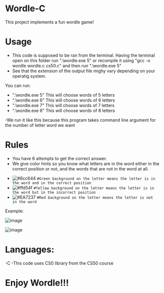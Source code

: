 # Wordle-C
This project implements a fun wordle game!

# Usage
- This code is supposed to be ran from the terminal. Having the terminal open on this folder run ".\wordle.exe 5" or recompile it using "gcc -o  wordle wordle.c cs50.c" and then run ".\wordle.exe 5"
- See that the extension of the output file mighy vary depending on your operatig system.

You can run:
- ".\wordle.exe 5" This will choose words of 5 letters
- ".\wordle.exe 6" This will choose words of 6 letters
- ".\wordle.exe 7" This will choose words of 7 letters
- ".\wordle.exe 8" This will choose words of 8 letters

-We run it like this because this program takes command line argument for the number of letter word we want

# Rules
- You have 6 attempts to get the correct answer.
- We give color hints so you know what letters are in the word either in the correct position or not, and the words that are not in the word at all.

* ![#6cc644](https://placehold.co/15x15/f03c15/f03c15.png) `#Green background on the letter means the letter is in the word and in the correct position`
* ![#ffd54f](https://placehold.co/15x15/c5f015/c5f015.png) `#Yellow background on the letter means the letter is in the word but in the incorrect position`
* ![#EA7237](https://placehold.co/15x15/1589F0/1589F0.png) `#Red background on the letter means the letter is not in the word`

Example:

![image](https://github.com/lndmri/Wordle-C/assets/69853165/5ba4b899-3e79-4730-bf42-704731bc2bc4)

![image](https://github.com/lndmri/Wordle-C/assets/69853165/c698f744-e996-44a4-bf0e-d89800df047e)

# Languages:
-C
-This code uses CS0 library from the CS50 course

# Enjoy Wordle!!!


